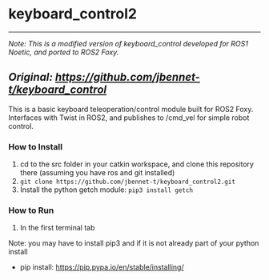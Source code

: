 # keyboard_control2
----------------------------------------------------------------------------------------------------------
_Note: This is a modified version of keyboard_control developed for ROS1 Noetic, and ported to ROS2 Foxy._

_Original: https://github.com/jbennet-t/keyboard_control_
----------------------------------------------------------------------------------------------------------

This is a basic keyboard teleoperation/control module built for ROS2 Foxy. Interfaces with Twist in ROS2, and publishes to /cmd_vel for simple robot control. 

### How to Install
1. cd to the src folder in your catkin workspace, and clone this repository there (assuming you have ros and git installed)
2. ```git clone https://github.com/jbennet-t/keyboard_control2.git```
3. Install the python getch module: ```pip3 install getch```

### How to Run
1. In the first terminal tab


Note: you may have to install pip3 and if it is not already part of your python install
* pip install: https://pip.pypa.io/en/stable/installing/
